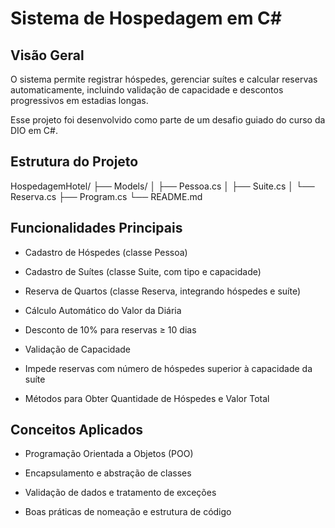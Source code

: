 # Sistema de Hospedagem em C#

## Visão Geral
O sistema permite registrar hóspedes, gerenciar suítes e calcular reservas automaticamente, incluindo validação de capacidade e descontos progressivos em estadias longas.

Esse projeto foi desenvolvido como parte de um desafio guiado do curso da DIO em C#.


## Estrutura do Projeto

HospedagemHotel/
├── Models/
│   ├── Pessoa.cs
│   ├── Suite.cs
│   └── Reserva.cs
├── Program.cs
└── README.md

##

## Funcionalidades Principais

* Cadastro de Hóspedes (classe Pessoa)

* Cadastro de Suítes (classe Suite, com tipo e capacidade)

* Reserva de Quartos (classe Reserva, integrando hóspedes e suíte)

* Cálculo Automático do Valor da Diária

* Desconto de 10% para reservas ≥ 10 dias

* Validação de Capacidade

* Impede reservas com número de hóspedes superior à capacidade da suíte

* Métodos para Obter Quantidade de Hóspedes e Valor Total


## Conceitos Aplicados

* Programação Orientada a Objetos (POO)

* Encapsulamento e abstração de classes

* Validação de dados e tratamento de exceções

* Boas práticas de nomeação e estrutura de código
